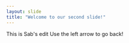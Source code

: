 ```yaml
---
layout: slide
title: "Welcome to our second slide!"
---
```

This is Sab's edit
Use the left arrow to go back!
